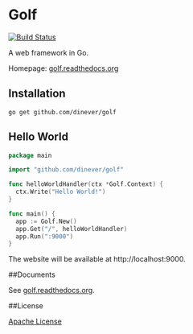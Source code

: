 # Golf

[![Build Status](https://drone.io/github.com/dinever/golf/status.png)](https://drone.io/github.com/dinever/golf/latest)

A web framework in Go.

Homepage: [golf.readthedocs.org](http://golf.readthedocs.org)

## Installation

    go get github.com/dinever/golf

## Hello World

```go
package main

import "github.com/dinever/golf"

func helloWorldHandler(ctx *Golf.Context) {
  ctx.Write("Hello World!")
}

func main() {
  app := Golf.New()
  app.Get("/", helloWorldHandler)
  app.Run(":9000")
}
```

The website will be available at http://localhost:9000.

##Documents

See [golf.readthedocs.org](http://golf.readthedocs.org).

##License

[Apache License](http://www.apache.org/licenses/LICENSE-2.0.html)
